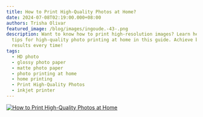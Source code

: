 ```yaml
---
title: How to Print High-Quality Photos at Home?
date: 2024-07-08T02:19:00.000+08:00
authors: Trisha Olivar
featured_image: /blog/images/ingoude.-43-.png
description: Want to know how to print high-resolution images? Learn helpful
  tips for high-quality photo printing at home in this guide. Achieve best
  results every time!
tags:
  - HD photo
  - glossy photo paper
  - matte photo paper
  - photo printing at home
  - home printing
  - Print High-Quality Photos
  - inkjet printer
---
```

[![How to Print High-Quality Photos at Home](/blog/images/ingoude.-43-.png "How to Print High-Quality Photos at Home")](/blog/images/ingoude.-43-.png)
